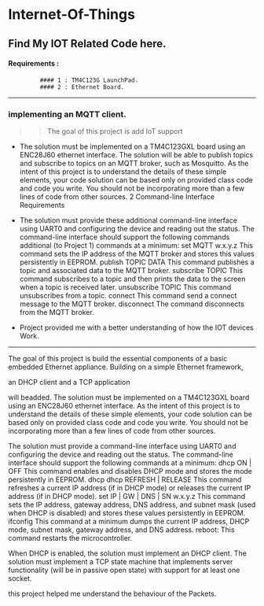 # Internet-Of-Things
## Find My IOT Related Code here.

#### Requirements : 
             #### 1 : TM4C123G LaunchPad.
             #### 2 : Ethernet Board.
-------------------------------------------------------------------------------------------------------------------------------------------------------------
### implementing an MQTT client.
>> The goal of this project is add IoT support

* The solution must be implemented on a TM4C123GXL board using an ENC28J60 ethernet interface. The solution will be able to publish topics and subscribe to topics on an MQTT broker, such as Mosquitto. As the intent of this project is to understand the details of these simple elements, your code solution can be based only on provided class code and code you write. You should not be incorporating more than a few lines of code from other sources. 2 Command-line Interface Requirements

* The solution must provide these additional command-line interface using UART0 and configuring the device and reading out the status. The command-line interface should support the following commands additional (to Project 1) commands at a minimum: set MQTT w.x.y.z This command sets the IP address of the MQTT broker and stores this values persistently in EEPROM. publish TOPIC DATA This command publishes a topic and associated data to the MQTT broker. subscribe TOPIC This command subscribes to a topic and then prints the data to the screen when a topic is received later. unsubscribe TOPIC This command unsubscribes from a topic. connect This command send a connect message to the MQTT broker. disconnect The command disconnects from the MQTT broker.

* Project provided me with a better understanding of how the IOT devices Work.

-------------------------------------------------------------------------------------------------------------------------------------------------------------
The goal of this project is build the essential components of a basic embedded Ethernet appliance. Building on a simple Ethernet framework,

an DHCP client and a TCP application

will beadded. The solution must be implemented on a TM4C123GXL board using an ENC28J60 ethernet interface. As the intent of this project is to understand the details of these simple elements, your code solution can be based only on provided class code and code you write. You should not be incorporating more than a few lines of code from other sources.

The solution must provide a command-line interface using UART0 and configuring the device and reading out the status. The command-line interface should support the following commands at a minimum: dhcp ON | OFF This command enables and disables DHCP mode and stores the mode persistently in EEPROM. dhcp dhcp REFRESH | RELEASE This command refreshes a current IP address (if in DHCP mode) or releases the current IP address (if in DHCP mode). set IP | GW | DNS | SN w.x.y.z This command sets the IP address, gateway address, DNS address, and subnet mask (used when DHCP is disabled) and stores these values persistently in EEPROM. ifconfig This command at a minimum dumps the current IP address, DHCP mode, subnet mask, gateway address, and DNS address. reboot: This command restarts the microcontroller.

When DHCP is enabled, the solution must implement an DHCP client. The solution must implement a TCP state machine that implements server functionality (will be in passive open state) with support for at least one socket.


this project helped me understand the behaviour of the Packets.
